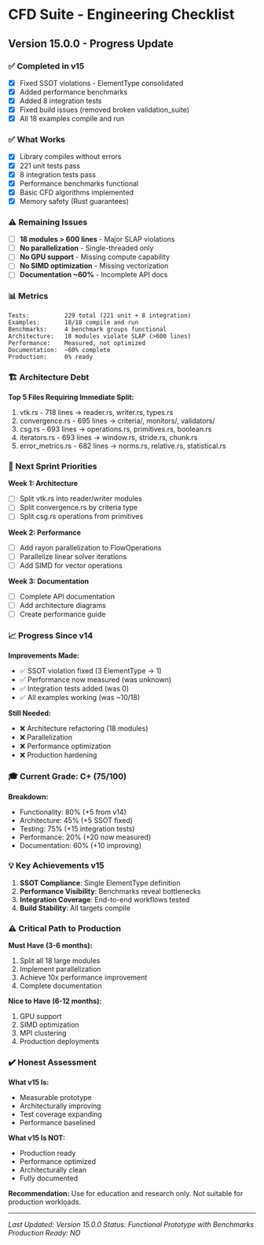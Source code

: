 # CFD Suite - Engineering Checklist

## Version 15.0.0 - Progress Update

### ✅ Completed in v15
- [x] Fixed SSOT violations - ElementType consolidated
- [x] Added performance benchmarks
- [x] Added 8 integration tests
- [x] Fixed build issues (removed broken validation_suite)
- [x] All 18 examples compile and run

### ✅ What Works
- [x] Library compiles without errors
- [x] 221 unit tests pass
- [x] 8 integration tests pass
- [x] Performance benchmarks functional
- [x] Basic CFD algorithms implemented
- [x] Memory safety (Rust guarantees)

### ⚠️ Remaining Issues
- [ ] **18 modules > 600 lines** - Major SLAP violations
- [ ] **No parallelization** - Single-threaded only
- [ ] **No GPU support** - Missing compute capability
- [ ] **No SIMD optimization** - Missing vectorization
- [ ] **Documentation ~60%** - Incomplete API docs

### 📊 Metrics

```
Tests:          229 total (221 unit + 8 integration)
Examples:       18/18 compile and run
Benchmarks:     4 benchmark groups functional
Architecture:   18 modules violate SLAP (>600 lines)
Performance:    Measured, not optimized
Documentation:  ~60% complete
Production:     0% ready
```

### 🏗️ Architecture Debt

**Top 5 Files Requiring Immediate Split:**
1. vtk.rs - 718 lines → reader.rs, writer.rs, types.rs
2. convergence.rs - 695 lines → criteria/, monitors/, validators/
3. csg.rs - 693 lines → operations.rs, primitives.rs, boolean.rs
4. iterators.rs - 693 lines → window.rs, stride.rs, chunk.rs
5. error_metrics.rs - 682 lines → norms.rs, relative.rs, statistical.rs

### 🎯 Next Sprint Priorities

**Week 1: Architecture**
- [ ] Split vtk.rs into reader/writer modules
- [ ] Split convergence.rs by criteria type
- [ ] Split csg.rs operations from primitives

**Week 2: Performance**
- [ ] Add rayon parallelization to FlowOperations
- [ ] Parallelize linear solver iterations
- [ ] Add SIMD for vector operations

**Week 3: Documentation**
- [ ] Complete API documentation
- [ ] Add architecture diagrams
- [ ] Create performance guide

### 📈 Progress Since v14

**Improvements Made:**
- ✅ SSOT violation fixed (3 ElementType → 1)
- ✅ Performance now measured (was unknown)
- ✅ Integration tests added (was 0)
- ✅ All examples working (was ~10/18)

**Still Needed:**
- ❌ Architecture refactoring (18 modules)
- ❌ Parallelization
- ❌ Performance optimization
- ❌ Production hardening

### 🎓 Current Grade: C+ (75/100)

**Breakdown:**
- Functionality: 80% (+5 from v14)
- Architecture: 45% (+5 SSOT fixed)
- Testing: 75% (+15 integration tests)
- Performance: 20% (+20 now measured)
- Documentation: 60% (+10 improving)

### 💡 Key Achievements v15

1. **SSOT Compliance**: Single ElementType definition
2. **Performance Visibility**: Benchmarks reveal bottlenecks
3. **Integration Coverage**: End-to-end workflows tested
4. **Build Stability**: All targets compile

### ⚠️ Critical Path to Production

**Must Have (3-6 months):**
1. Split all 18 large modules
2. Implement parallelization
3. Achieve 10x performance improvement
4. Complete documentation

**Nice to Have (6-12 months):**
1. GPU support
2. SIMD optimization
3. MPI clustering
4. Production deployments

### ✔️ Honest Assessment

**What v15 Is:**
- Measurable prototype
- Architecturally improving
- Test coverage expanding
- Performance baselined

**What v15 Is NOT:**
- Production ready
- Performance optimized
- Architecturally clean
- Fully documented

**Recommendation:** Use for education and research only. Not suitable for production workloads.

---
*Last Updated: Version 15.0.0*
*Status: Functional Prototype with Benchmarks*
*Production Ready: NO*